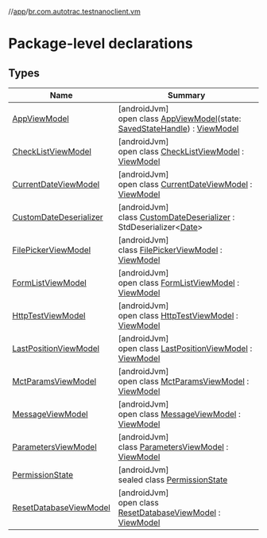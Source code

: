 //[app](../../index.md)/[br.com.autotrac.testnanoclient.vm](index.md)

# Package-level declarations

## Types

| Name | Summary |
|---|---|
| [AppViewModel](-app-view-model/index.md) | [androidJvm]<br>open class [AppViewModel](-app-view-model/index.md)(state: [SavedStateHandle](https://developer.android.com/reference/kotlin/androidx/lifecycle/SavedStateHandle.html)) : [ViewModel](https://developer.android.com/reference/kotlin/androidx/lifecycle/ViewModel.html) |
| [CheckListViewModel](-check-list-view-model/index.md) | [androidJvm]<br>open class [CheckListViewModel](-check-list-view-model/index.md) : [ViewModel](https://developer.android.com/reference/kotlin/androidx/lifecycle/ViewModel.html) |
| [CurrentDateViewModel](-current-date-view-model/index.md) | [androidJvm]<br>open class [CurrentDateViewModel](-current-date-view-model/index.md) : [ViewModel](https://developer.android.com/reference/kotlin/androidx/lifecycle/ViewModel.html) |
| [CustomDateDeserializer](-custom-date-deserializer/index.md) | [androidJvm]<br>class [CustomDateDeserializer](-custom-date-deserializer/index.md) : StdDeserializer&lt;[Date](https://developer.android.com/reference/kotlin/java/util/Date.html)&gt; |
| [FilePickerViewModel](-file-picker-view-model/index.md) | [androidJvm]<br>class [FilePickerViewModel](-file-picker-view-model/index.md) : [ViewModel](https://developer.android.com/reference/kotlin/androidx/lifecycle/ViewModel.html) |
| [FormListViewModel](-form-list-view-model/index.md) | [androidJvm]<br>open class [FormListViewModel](-form-list-view-model/index.md) : [ViewModel](https://developer.android.com/reference/kotlin/androidx/lifecycle/ViewModel.html) |
| [HttpTestViewModel](-http-test-view-model/index.md) | [androidJvm]<br>open class [HttpTestViewModel](-http-test-view-model/index.md) : [ViewModel](https://developer.android.com/reference/kotlin/androidx/lifecycle/ViewModel.html) |
| [LastPositionViewModel](-last-position-view-model/index.md) | [androidJvm]<br>open class [LastPositionViewModel](-last-position-view-model/index.md) : [ViewModel](https://developer.android.com/reference/kotlin/androidx/lifecycle/ViewModel.html) |
| [MctParamsViewModel](-mct-params-view-model/index.md) | [androidJvm]<br>open class [MctParamsViewModel](-mct-params-view-model/index.md) : [ViewModel](https://developer.android.com/reference/kotlin/androidx/lifecycle/ViewModel.html) |
| [MessageViewModel](-message-view-model/index.md) | [androidJvm]<br>open class [MessageViewModel](-message-view-model/index.md) : [ViewModel](https://developer.android.com/reference/kotlin/androidx/lifecycle/ViewModel.html) |
| [ParametersViewModel](-parameters-view-model/index.md) | [androidJvm]<br>class [ParametersViewModel](-parameters-view-model/index.md) : [ViewModel](https://developer.android.com/reference/kotlin/androidx/lifecycle/ViewModel.html) |
| [PermissionState](-permission-state/index.md) | [androidJvm]<br>sealed class [PermissionState](-permission-state/index.md) |
| [ResetDatabaseViewModel](-reset-database-view-model/index.md) | [androidJvm]<br>open class [ResetDatabaseViewModel](-reset-database-view-model/index.md) : [ViewModel](https://developer.android.com/reference/kotlin/androidx/lifecycle/ViewModel.html) |
